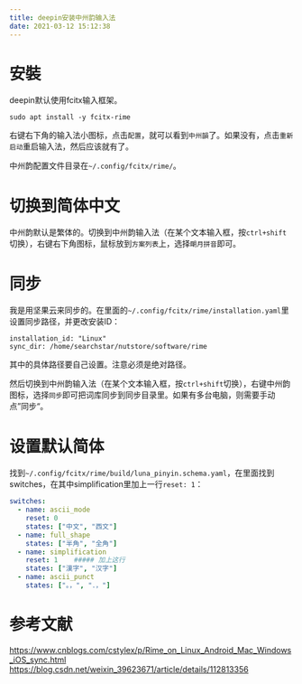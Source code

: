 ```yaml
---
title: deepin安装中州韵输入法
date: 2021-03-12 15:12:38
---
```


# 安裝
deepin默认使用fcitx输入框架。

```shell
sudo apt install -y fcitx-rime
```

右键右下角的输入法小图标，点击```配置```，就可以看到```中州韻```了。如果没有，点击```重新启动```重启输入法，然后应该就有了。

中州韵配置文件目录在```~/.config/fcitx/rime/```。

# 切换到简体中文
中州韵默认是繁体的。切换到中州韵输入法（在某个文本输入框，按```ctrl+shift```切换），右键右下角图标，鼠标放到```方案列表```上，选择```朙月拼音```即可。

# 同步
我是用坚果云来同步的。在里面的```~/.config/fcitx/rime/installation.yaml```里设置同步路径，并更改安装ID：
```
installation_id: "Linux"
sync_dir: /home/searchstar/nutstore/software/rime
```
其中的具体路径要自己设置。注意必须是绝对路径。

然后切换到中州韵输入法（在某个文本输入框，按```ctrl+shift```切换），右键中州韵图标，选择```同步```即可把词库同步到同步目录里。如果有多台电脑，则需要手动点”同步“。

# 设置默认简体
找到```~/.config/fcitx/rime/build/luna_pinyin.schema.yaml```，在里面找到switches，在其中simplification里加上一行```reset: 1```：
```yaml
switches:
  - name: ascii_mode
    reset: 0
    states: ["中文", "西文"]
  - name: full_shape
    states: ["半角", "全角"]
  - name: simplification
    reset: 1    ##### 加上这行
    states: ["漢字", "汉字"]
  - name: ascii_punct
    states: ["。，", "．，"]
```


# 参考文献
<https://www.cnblogs.com/cstylex/p/Rime_on_Linux_Android_Mac_Windows_iOS_sync.html>
<https://blog.csdn.net/weixin_39623671/article/details/112813356>
